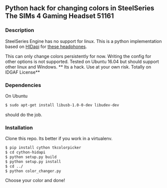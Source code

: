 ## Python hack for changing colors in SteelSeries The SIMs 4 Gaming Headset 51161

### Description
SteelSeries Engine has no support for linux. This is a python implementation based on [HIDapi](https://github.com/gbishop/cython-hidapi) for [these headphones](http://www.amazon.in/SteelSeries-SIMs-Gaming-Headset-51161/dp/B00LIW8I2Q).

This can only change colors persistently for now. Writing the config for other options is not supported. Tested on Ubuntu 16.04 but should support other linux and Windows. ** Its a hack. Use at your own risk. Totally on IDGAF License**  

### Dependencies
 On Ubuntu
 ```bash
 $ sudo apt-get install libusb-1.0-0-dev libudev-dev
 ```
should do the job.

### Installation
Clone this repo. Its better if you work in a virtualenv.
```bash
$ pip install cython tkcolorpicker
$ cd cython-hidapi
$ python setup.py build
$ python setup.py install
$ cd ../
$ python color_changer.py
```
Choose your color and done!
